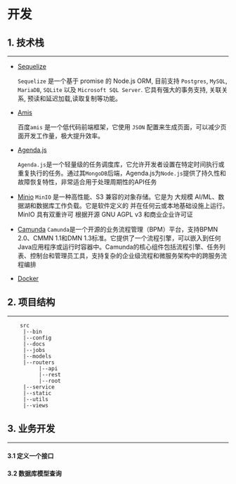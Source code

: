 # 开发

## 1. 技术栈
---

  * [Sequelize](https://sequelize.org/)
  
    `Sequelize` 是一个基于 promise 的 Node.js ORM, 目前支持 `Postgres`, `MySQL`, `MariaDB`, `SQLite` 以及 `Microsoft SQL Server`. 它具有强大的事务支持, 关联关系, 预读和延迟加载,读取复制等功能。

  * [Amis](https://sequelize.org/)

    百度`amis` 是一个低代码前端框架，它使用 `JSON` 配置来生成页面，可以减少页面开发工作量，极大提升效率。

  * [Agenda.js](https://github.com/agenda/agenda)

    `Agenda.js`是一个轻量级的任务调度库，它允许开发者设置在特定时间执行或重复执行的任务。通过其`MongoDB`后端，Agenda.js为`Node.js`提供了持久性和故障恢复特性，非常适合用于处理周期性的API任务

  * [Minio](https://min.io/)
    `MinIO` 是一种高性能、S3 兼容的对象存储。它是为 大规模 AI/ML、数据湖和数据库工作负载。它是软件定义的 并在任何云或本地基础设施上运行。 MinIO 具有双重许可 根据开源 GNU AGPL v3 和商业企业许可证
       
  * [Camunda]()
    `Camunda`‌是一个开源的业务流程管理（BPM）平台，支持BPMN 2.0、CMMN 1.1和DMN 1.3标准。它提供了一个流程引擎，可以嵌入到任何Java应用程序或运行时容器中。Camunda的核心组件包括流程引擎、任务列表、控制台和管理员工具，支持复杂的企业级流程和微服务架构中的跨服务流程编排‌



  * [Docker]()

## 2. 项目结构
---

```text
    src
     |--bin
     |--config
     |--docs
     |--jobs
     |--models
     |--routers
          |--api  
          |--rest
          |--root
     |--service
     |--static
     |--utils
     |--views
```

## 3. 业务开发
---

#### 3.1 定义一个接口

#### 3.2 数据库模型查询

